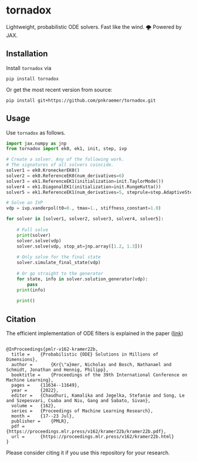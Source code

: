 # tornadox
Lightweight, probabilistic ODE solvers. Fast like the wind. 🌪️ Powered by JAX.


## Installation

Install `tornadox` via
```
pip install tornadox
```
Or get the most recent version from source:
```
pip install git+https://github.com/pnkraemer/tornadox.git
```


## Usage
Use `tornadox` as follows.

```python
import jax.numpy as jnp
from tornadox import ek0, ek1, init, step, ivp

# Create a solver. Any of the following work. 
# The signatures of all solvers coincide.
solver1 = ek0.KroneckerEK0()
solver2 = ek0.ReferenceEK0(num_derivatives=6)
solver3 = ek1.ReferenceEK1(initialization=init.TaylorMode())
solver4 = ek1.DiagonalEK1(initialization=init.RungeKutta())
solver5 = ek1.ReferenceEK1(num_derivatives=5, steprule=step.AdaptiveSteps())

# Solve an IVP
vdp = ivp.vanderpol(t0=0., tmax=1., stiffness_constant=1.0)

for solver in [solver1, solver2, solver3, solver4, solver5]:
    
    # Full solve
    print(solver)
    solver.solve(vdp)
    solver.solve(vdp, stop_at=jnp.array([1.2, 1.3]))
    
    # Only solve for the final state
    solver.simulate_final_state(vdp)
    
    # Or go straight to the generator
    for state, info in solver.solution_generator(vdp):
        pass
    print(info)
    
    print()
```


## Citation
The efficient implementation of ODE filters is explained in the paper ([link](https://proceedings.mlr.press/v162/kramer22b.html))
```

@InProceedings{pmlr-v162-kramer22b,
  title = 	 {Probabilistic {ODE} Solutions in Millions of Dimensions},
  author =       {Kr{\"a}mer, Nicholas and Bosch, Nathanael and Schmidt, Jonathan and Hennig, Philipp},
  booktitle = 	 {Proceedings of the 39th International Conference on Machine Learning},
  pages = 	 {11634--11649},
  year = 	 {2022},
  editor = 	 {Chaudhuri, Kamalika and Jegelka, Stefanie and Song, Le and Szepesvari, Csaba and Niu, Gang and Sabato, Sivan},
  volume = 	 {162},
  series = 	 {Proceedings of Machine Learning Research},
  month = 	 {17--23 Jul},
  publisher =    {PMLR},
  pdf = 	 {https://proceedings.mlr.press/v162/kramer22b/kramer22b.pdf},
  url = 	 {https://proceedings.mlr.press/v162/kramer22b.html}
}

```
Please consider citing it if you use this repository for your research.
